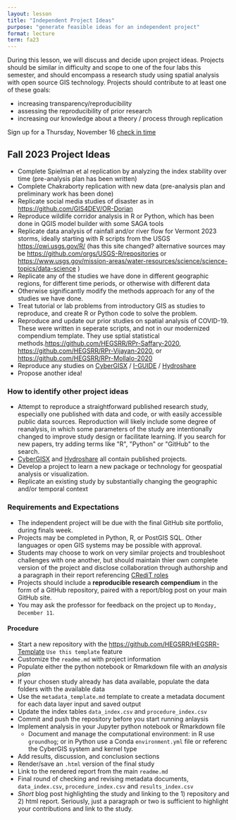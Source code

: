 ```yaml
---
layout: lesson
title: "Independent Project Ideas"
purpose: "generate feasible ideas for an independent project"
format: lecture
term: fa23
---
```


During this lesson, we will discuss and decide upon project ideas.
Projects should be similar in difficulty and scope to one of the four labs this semester, and should encompass a research study using spatial analysis with open source GIS technology.
Projects should contribute to at least one of these goals:
- increasing transparency/reproducibility
- assessing the reproducibility of prior research
- increasing our knowledge about a theory / process through replication

Sign up for a Thursday, November 16 [check in time](https://docs.google.com/spreadsheets/d/1Xjlm4vTzDimZdy71l9tBWk5GCueyGzCmOdNE6LTPKUw/edit?usp=sharing)

## Fall 2023 Project Ideas

- Complete Spielman et al replication by analyzing the index stability over time (pre-analysis plan has been written)
- Complete Chakraborty replication with new data (pre-analysis plan and preliminary work has been done)
- Replicate social media studies of disaster as in <https://github.com/GIS4DEV/OR-Dorian>
- Reproduce wildlife corridor analysis in R or Python, which has been done in QGIS model builder with some SAGA tools
- Replicate data analysis of rainfall and/or river flow for Vermont 2023 storms, ideally starting with R scripts from the USGS <https://owi.usgs.gov/R/> (has this site changed? alternative sources may be <https://github.com/orgs/USGS-R/repositories> or <https://www.usgs.gov/mission-areas/water-resources/science/science-topics/data-science> )
- Replicate any of the studies we have done in different geographic regions, for different time periods, or otherwise with different data
- Otherwise significantly modify the methods approach for any of the studies we have done.
- Treat tutorial or lab problems from introductory GIS as studies to reproduce, and create R or Python code to solve the problem. 
- Reproduce and update our prior studies on spatial analysis of COVID-19. These were written in seperate scripts, and not in our modernized compendium template. They use sptial statistical methods.<https://github.com/HEGSRR/RPr-Saffary-2020>, <https://github.com/HEGSRR/RPr-Vijayan-2020>, or <https://github.com/HEGSRR/RPr-Mollalo-2020>
- Reproduce any studies on [CyberGISX](https://cybergisxhub.cigi.illinois.edu/notebooks/) / [I-GUIDE](https://iguide.illinois.edu/platform/) / [Hydroshare](https://www.hydroshare.org/) 
- Propose another idea!

### How to identify other project ideas

- Attempt to reproduce a straightforward published research study, especially one published with data and code, or with easily accessible public data sources. Reproduction will likely include some degree of reanalysis, in which some parameters of the study are intentionally changed to improve study design or facilitate learning. If you search for new papers, try adding terms like "R", "Python" or "GitHub" to the search. 
- [CyberGISX](https://cybergisxhub.cigi.illinois.edu/notebooks-discovery/) and [Hydroshare](https://www.hydroshare.org/) all contain published projects. 
- Develop a project to learn a new package or technology for geospatial analysis or visualization.
- Replicate an existing study by substantially changing the geographic and/or temporal context

### Requirements and Expectations

- The independent project will be due with the final GitHub site portfolio, during finals week.
- Projects may be completed in Python, R, or PostGIS SQL. Other languages or open GIS systems may be possible with approval.
- Students may choose to work on very similar projects and troubleshoot challenges with one another, but should maintain thier own complete version of the project and disclose collaboration through authorship and a paragraph in their report referencing [CRediT roles](https://credit.niso.org/)
- Projects should include a **reproducible research compendium** in the form of a GitHub repository, paired with a report/blog post on your main GitHub site.
- You may ask the professor for feedback on the project up to `Monday, December 11`.

#### Procedure

- Start a new repository with the <https://github.com/HEGSRR/HEGSRR-Template> `Use this template` feature
- Customize the `readme.md` with project information
- Populate either the python notebook or Rmarkdown file with an *analysis plan*
- If your chosen study already has data available, populate the data folders with the available data
- Use the `metadata_template.md` template to create a metadata document for each data layer input and saved output
- Update the index tables `data_index.csv` and `procedure_index.csv` 
- Commit and push the repository before you start running anlaysis
- Implement analysis in your Jupyter python notebook or Rmarkdown file
  - Document and manage the computational environment: in R use `groundhog`; or in Python use a Conda `environment.yml` file or referenc the CyberGIS system and kernel type
- Add results, discussion, and conclusion sections
- Render/save an `.html` version of the final study
- Link to the rendered report from the main `readme.md`
- Final round of checking and revising metadata documents, `data_index.csv`, `procedure_index.csv` and `results_index.csv`
- *Short* blog post highlighting the study and linking to the 1) repository and 2) html report. Seriously, just a paragraph or two is sufficient to highlight your contributions and link to the study.

